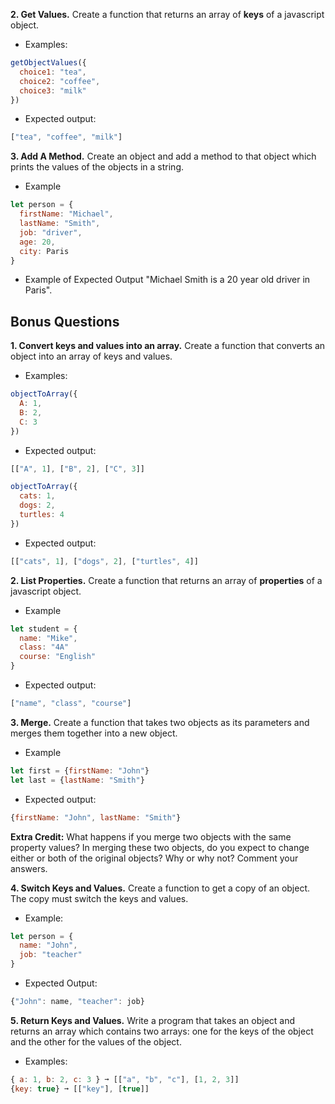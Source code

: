 **2. Get Values.** 
Create a function that returns an array of **keys** of a javascript object.
* Examples:
```javascript
getObjectValues({
  choice1: "tea",
  choice2: "coffee",
  choice3: "milk"
})
```
* Expected output: 
```javascript
["tea", "coffee", "milk"] 
```

**3. Add A Method.**
Create an object and add a method to that object which prints the values of the objects in a string. 
* Example
```javascript
let person = {
  firstName: "Michael",
  lastName: "Smith", 
  job: "driver",
  age: 20, 
  city: Paris
}
```
* Example of Expected Output 
"Michael Smith is a 20 year old driver in Paris".

## Bonus Questions

**1. Convert keys and values into an array.** 
Create a function that converts an object into an array of keys and values. 
* Examples:
```javascript
objectToArray({
  A: 1,
  B: 2,
  C: 3
}) 
```
* Expected output: 
```javascript
[["A", 1], ["B", 2], ["C", 3]]
```

```javascript
objectToArray({
  cats: 1,
  dogs: 2, 
  turtles: 4
}) 
```
* Expected output: 
```javascript
[["cats", 1], ["dogs", 2], ["turtles", 4]] 
```

**2. List Properties.**
Create a function that returns an array of **properties** of a javascript object. 
* Example
```javascript
let student = {
  name: "Mike", 
  class: "4A" 
  course: "English"
}
```
* Expected output: 
```javascript
["name", "class", "course"]
```

**3. Merge.**
Create a function that takes two objects as its parameters and merges them together into a new object. 
* Example
```javascript
let first = {firstName: "John"}
let last = {lastName: "Smith"}
```
* Expected output:
```javascript
{firstName: "John", lastName: "Smith"}
```
**Extra Credit:** What happens if you merge two objects with the same property values? In merging these two objects, do you expect to change either or both of the original objects? Why or why not? Comment your answers.

**4. Switch Keys and Values.**
Create a function to get a copy of an object. The copy must switch the keys and values.
* Example: 
```javascript
let person = {
  name: "John", 
  job: "teacher"
}
```
* Expected Output: 
```javascript
{"John": name, "teacher": job} 
```

**5. Return Keys and Values.**
Write a program that takes an object and returns an array which contains two arrays: one for the keys of the object and the other for the values of the object.

* Examples:
```javascript
{ a: 1, b: 2, c: 3 } ➞ [["a", "b", "c"], [1, 2, 3]]
{key: true} ➞ [["key"], [true]]
```   
